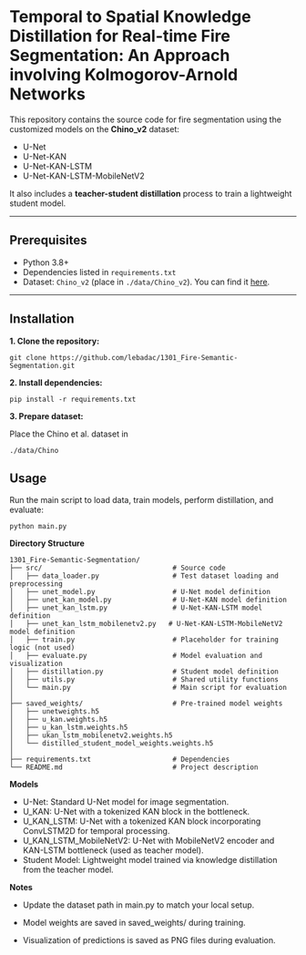# Temporal to Spatial Knowledge Distillation for Real-time Fire Segmentation: An Approach involving Kolmogorov-Arnold Networks

This repository contains the source code for fire segmentation using the customized models on the **Chino_v2** dataset:
- U-Net
- U-Net-KAN
- U-Net-KAN-LSTM
- U-Net-KAN-LSTM-MobileNetV2

It also includes a **teacher-student distillation** process to train a lightweight student model.

---

## Prerequisites

- Python 3.8+
- Dependencies listed in `requirements.txt`
- Dataset: `Chino_v2` (place in `./data/Chino_v2`). You can find it [here](https://github.com/matiassingers/awesome-readme).

---

## Installation

**1. Clone the repository:**
```
git clone https://github.com/lebadac/1301_Fire-Semantic-Segmentation.git
   ```
**2. Install dependencies:**
```
pip install -r requirements.txt
```

**3. Prepare dataset:**

Place the Chino et al. dataset in 
```
./data/Chino
```

## Usage
Run the main script to load data, train models, perform distillation, and evaluate:
```
python main.py
```
**Directory Structure**
```
1301_Fire-Semantic-Segmentation/
├── src/                                # Source code
│   ├── data_loader.py                  # Test dataset loading and preprocessing
│   ├── unet_model.py                   # U-Net model definition
│   ├── unet_kan_model.py               # U-Net-KAN model definition
│   ├── unet_kan_lstm.py                # U-Net-KAN-LSTM model definition
│   ├── unet_kan_lstm_mobilenetv2.py   # U-Net-KAN-LSTM-MobileNetV2 model definition
│   ├── train.py                        # Placeholder for training logic (not used)
│   ├── evaluate.py                     # Model evaluation and visualization
│   ├── distillation.py                 # Student model definition
│   ├── utils.py                        # Shared utility functions
│   └── main.py                         # Main script for evaluation
│
├── saved_weights/                      # Pre-trained model weights
│   ├── unetweights.h5
│   ├── u_kan.weights.h5
│   ├── u_kan_lstm.weights.h5
│   ├── ukan_lstm_mobilenetv2.weights.h5
│   └── distilled_student_model_weights.weights.h5
│
├── requirements.txt                    # Dependencies
└── README.md                           # Project description

```

**Models**

- U-Net: Standard U-Net model for image segmentation.
- U_KAN: U-Net with a tokenized KAN block in the bottleneck.
- U_KAN_LSTM: U-Net with a tokenized KAN block incorporating ConvLSTM2D for temporal processing.
- U_KAN_LSTM_MobileNetV2: U-Net with MobileNetV2 encoder and KAN-LSTM bottleneck (used as teacher model).
- Student Model: Lightweight model trained via knowledge distillation from the teacher model.

**Notes**
- Update the dataset path in main.py to match your local setup.

- Model weights are saved in saved_weights/ during training.

- Visualization of predictions is saved as PNG files during evaluation.



